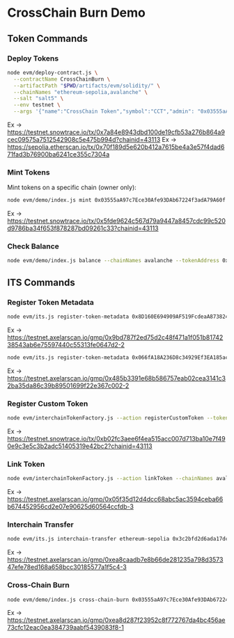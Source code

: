 # CrossChain Burn Demo

## Token Commands

### Deploy Tokens
```bash
node evm/deploy-contract.js \
  --contractName CrossChainBurn \
  --artifactPath "$PWD/artifacts/evm/solidity/" \
  --chainNames "ethereum-sepolia,avalanche" \
  --salt "salt5" \
  --env testnet \
  --args '{"name":"CrossChain Token","symbol":"CCT","admin": "0x03555aA97c7Ece30Afe93DAb67224f3adA79A60f", "homeChain":"Avalanche"}'
  ```
Ex -> https://testnet.snowtrace.io/tx/0x7a84e8943dbd100de19cfb53a276b864a9cec09575a7512542908c5e475b994d?chainid=43113
Ex -> https://sepolia.etherscan.io/tx/0x70f189d5e620b412a7615be4a3e57f4dad671fad3b76900ba6241ce355c7304a


### Mint Tokens
Mint tokens on a specific chain (owner only):
```bash
node evm/demo/index.js mint 0x03555aA97c7Ece30Afe93DAb67224f3adA79A60f 1000 --chainNames avalanche --tokenAddress 0x842DE028BE165E6482EC4D694025e617DA6D86e0 --env testnet --yes
```
Ex -> https://testnet.snowtrace.io/tx/0x5fde9624c567d79a9447a8457cdc99c520d9786ba34f653f878287bd09261c33?chainid=43113


### Check Balance
```bash
node evm/demo/index.js balance --chainNames avalanche --tokenAddress 0x842DE028BE165E6482EC4D694025e617DA6D86e0 --env testnet
```

## ITS Commands


### Register Token Metadata
```bash
node evm/its.js register-token-metadata 0x8D160E694909AF519FcdeaA87382450C805a455A --chainNames ethereum-sepolia --env testnet --gasValue 100000000000000000 --yes
```
Ex -> https://testnet.axelarscan.io/gmp/0x9bd787f2ed75d2c48f471a1f051b8174238543ab6e75597440c55313fe0647d2-2

```bash
node evm/its.js register-token-metadata 0x066fA18A236D8c34929Ef3EA185ac5c402a863E5 --chainNames avalanche --env testnet --gasValue 100000000000000000 --yes
```
Ex -> https://testnet.axelarscan.io/gmp/0x485b3391e68b586757eab02cea3141c32ba35da86c39b89501699f22e367c002-2

### Register Custom Token
```bash
node evm/interchainTokenFactory.js --action registerCustomToken --tokenAddress 0x066fA18A236D8c34929Ef3EA185ac5c402a863E5 --chainNames avalanche --tokenManagerType 4 --operator 0x03555aA97c7Ece30Afe93DAb67224f3adA79A60f --rawSalt 0x0000000000000000000000000000000000000000000000000000000000000001 --env testnet --yes
```
Ex -> https://testnet.snowtrace.io/tx/0xb02fc3aee6f4ea515acc007d713ba10e7f490e9c3e5c3b2adc51405319e42bc2?chainid=43113

### Link Token
```bash
node evm/interchainTokenFactory.js --action linkToken --chainNames avalanche --destinationChain ethereum-sepolia --destinationTokenAddress 0x8D160E694909AF519FcdeaA87382450C805a455A --tokenManagerType 4 --linkParams 0x --rawSalt 0x0000000000000000000000000000000000000000000000000000000000000001 --gasValue 500000000000000000 --env testnet --yes
```
Ex -> https://testnet.axelarscan.io/gmp/0x05f35d12d4dcc68abc5ac3594ceba66b674452956cd2e07e90625d60564ccfdb-3

### Interchain Transfer
```bash
node evm/its.js interchain-transfer ethereum-sepolia 0x3c2bfd2d6ada17dcb2b7d3ff1885ee374bc72e367f7151648d9b55ebb33f9e79 0x03555aA97c7Ece30Afe93DAb67224f3adA79A60f 123 --chainNames avalanche --gasValue 500000000000000000 --env testnet --yes
```
Ex -> https://testnet.axelarscan.io/gmp/0xea8caadb7e8b66de281235a798d357347efe78ed168a658bcc30185577a1f5c4-3


### Cross-Chain Burn
```bash
node evm/demo/index.js cross-chain-burn 0x03555aA97c7Ece30Afe93DAb67224f3adA79A60f 1 --chainNames avalanche --tokenAddress 0xF7190de34bcE761918cb4a04C3e89625846A9233 --env testnet --yes --destinationChain ethereum-sepolia --destinationChainTokenAddress 0xFBF598747DA9D10d966A16D314bFFc3839556bE1
```
Ex -> https://testnet.axelarscan.io/gmp/0xea8d287f23952c8f772767da4bc456ae73cfc12eac0ea384739aabf5439083f8-1



